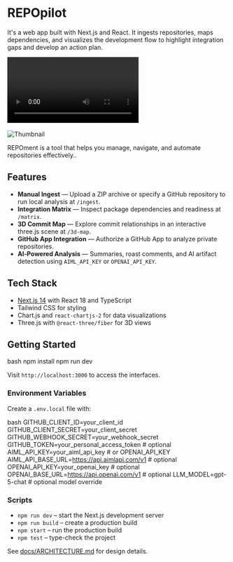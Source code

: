 
# REPOpilot

It's a web app built with Next.js and React. 
It ingests repositories, maps dependencies, and visualizes the development flow to highlight integration gaps and develop an action plan.


<video src='https://github.com/user-attachments/assets/46a9c589-bf2b-4f32-8ef3-13046b2ede34'></video>
<br>
<br>![Thumbnail](https://github.com/user-attachments/assets/e50aa530-2758-4983-bddb-9901d30566d3)

<!--![Thumbnail](https://github.com/user-attachments/assets/faaf13e7-c221-4249-83a2-d0936fd49e40)-->
REPOment is a tool that helps you manage, navigate, and automate repositories effectively.. 

<!--
├── .env
├── .gitignore
├── README.md
├── app
    ├── 3d-map
    │   └── page.tsx
    ├── api
    │   ├── code
    │   │   └── [...name]
    │   │   │   └── route.ts
    │   ├── components
    │   │   └── route.ts
    │   ├── github
    │   │   ├── auth
    │   │   │   └── route.ts
    │   │   ├── branches
    │   │   │   └── route.ts
    │   │   ├── callback
    │   │   │   └── route.ts
    │   │   ├── commit
    │   │   │   └── route.ts
    │   │   ├── commits
    │   │   │   └── route.ts
    │   │   ├── contents
    │   │   │   └── route.ts
    │   │   ├── logout
    │   │   │   └── route.ts
    │   │   ├── repos
    │   │   │   └── route.ts
    │   │   └── webhook
    │   │   │   └── route.ts
    │   ├── ingest
    │   │   └── route.ts
    │   ├── oint
    │   │   ├── apply
    │   │   │   └── route.ts
    │   │   ├── create
    │   │   │   └── route.ts
    │   │   ├── state.ts
    │   │   └── summary
    │   │   │   └── route.ts
    │   ├── roaster
    │   │   ├── fix
    │   │   │   └── route.ts
    │   │   └── route.ts
    │   └── vibe-killer
    │   │   └── route.ts
    ├── globals.css
    ├── ingest
    │   └── page.tsx
    ├── layout.tsx
    ├── matrix
    │   └── page.tsx
    ├── page.tsx
    ├── roaster
    │   └── page.tsx
    ├── toolset
    │   └── page.tsx
    └── vibe-killer
    │   └── page.tsx
├── components
    ├── AnimatedLogo.tsx
    ├── AuthControls.tsx
    ├── DocsUploader.tsx
    ├── EvilEyes.tsx
    ├── HexBackground.tsx
    ├── OintCreationFlow.tsx
    └── TopNav.tsx
├── docs
    ├── ARCHITECTURE.md
    └── LICENSE.md
├── lib
    ├── docsState.ts
    ├── github.ts
    ├── openai.ts
    ├── roasterState.ts
    ├── toolsetState.ts
    ├── types.oint.ts
    └── ui.tsx
├── next-env.d.ts
├── next.config.js
├── package-lock.json
├── package.json
├── postcss.config.js
├── public
    ├── OINTment_logo_vert.svg
    ├── aimlapi.svg
    ├── favicon.svg
    ├── gpt5-face.svg
    └── logos
    │   ├── aimlapi.svg
    │   ├── github.svg
    │   ├── nextjs.svg
    │   ├── openai.svg
    │   ├── redis.svg
    │   ├── sentry.svg
    │   ├── supabase.svg
    │   └── vercel.svg
├── tailwind.config.js
└── tsconfig.json

-->


## Features

- **Manual Ingest** &mdash; Upload a ZIP archive or specify a GitHub repository to run local analysis at `/ingest`.
- **Integration Matrix** &mdash; Inspect package dependencies and readiness at `/matrix`.
- **3D Commit Map** &mdash; Explore commit relationships in an interactive three.js scene at `/3d-map`.
- **GitHub App Integration** &mdash; Authorize a GitHub App to analyze private repositories.
- **AI‑Powered Analysis** &mdash; Summaries, roast comments, and AI artifact detection using `AIML_API_KEY` or `OPENAI_API_KEY`.

## Tech Stack

- [Next.js 14](https://nextjs.org) with React 18 and TypeScript
- Tailwind CSS for styling
- Chart.js and `react-chartjs-2` for data visualizations
- Three.js with `@react-three/fiber` for 3D views

## Getting Started

bash
npm install
npm run dev


Visit `http://localhost:3000` to access the interfaces.

### Environment Variables

Create a `.env.local` file with:

bash
GITHUB_CLIENT_ID=your_client_id
GITHUB_CLIENT_SECRET=your_client_secret
GITHUB_WEBHOOK_SECRET=your_webhook_secret
GITHUB_TOKEN=your_personal_access_token # optional
AIML_API_KEY=your_aiml_api_key          # or OPENAI_API_KEY
AIML_API_BASE_URL=https://api.aimlapi.com/v1 # optional
OPENAI_API_KEY=your_openai_key          # optional
OPENAI_BASE_URL=https://api.openai.com/v1 # optional
LLM_MODEL=gpt-5-chat                    # optional model override


### Scripts

- `npm run dev` &ndash; start the Next.js development server
- `npm run build` &ndash; create a production build
- `npm start` &ndash; run the production build
- `npm test` &ndash; type-check the project

See [docs/ARCHITECTURE.md](docs/ARCHITECTURE.md) for design details.




